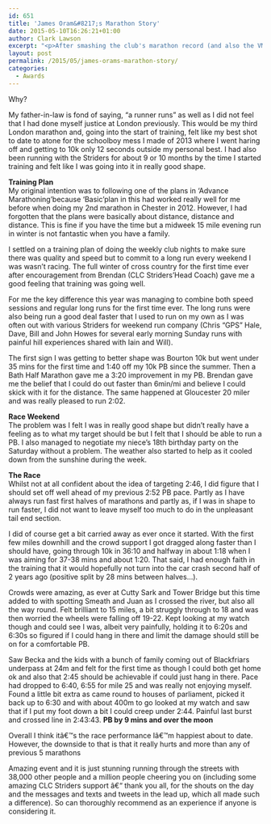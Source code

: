 ```yaml
---
id: 651
title: 'James Oram&#8217;s Marathon Story'
date: 2015-05-10T16:26:21+01:00
author: Clark Lawson
excerpt: "<p>After smashing the club's marathon record (and also the VM record at the same time) with a 2:43:43, James Oram shares his marathon story with the website.</p>"
layout: post
permalink: /2015/05/james-orams-marathon-story/
categories:
  - Awards
---
```

Why?

My father-in-law is fond of saying, &#8220;a runner runs&#8221; as well as I did not feel that I had done myself justice at London previously. This would be my third London marathon and, going into the start of training, felt like my best shot to date to atone for the schoolboy mess I made of 2013 where I went haring off and getting to 10k only 12 seconds outside my personal best. I had also been running with the Striders for about 9 or 10 months by the time I started training and felt like I was going into it in really good shape.

**Training Plan**  
My original intention was to following one of the plans in &#8216;Advance Marathoning&#8217;because &#8216;Basic&#8217;plan in this had worked really well for me before when doing my 2nd marathon in Chester in 2012. However, I had forgotten that the plans were basically about distance, distance and distance. This is fine if you have the time but a midweek 15 mile evening run in winter is not fantastic when you have a family.

I settled on a training plan of doing the weekly club nights to make sure there was quality and speed but to commit to a long run every weekend I was wasn&#8217;t racing. The full winter of cross country for the first time ever after encouragement from Brendan (CLC Striders&#8217;Head Coach) gave me a good feeling that training was going well.

For me the key difference this year was managing to combine both speed sessions and regular long runs for the first time ever. The long runs were also being run a good deal faster that I used to run on my own as I was often out with various Striders for weekend run company (Chris &#8220;GPS&#8221; Hale, Dave, Bill and John Howes for several early morning Sunday runs with painful hill experiences shared with Iain and Will).

The first sign I was getting to better shape was Bourton 10k but went under 35 mins for the first time and 1:40 off my 10k PB since the summer. Then a Bath Half Marathon gave me a 3:20 improvement in my PB. Brendan gave me the belief that I could do out faster than 6min/mi and believe I could skick with it for the distance. The same happened at Gloucester 20 miler and was really pleased to run 2:02.

**Race Weekend**  
The problem was I felt I was in really good shape but didn&#8217;t really have a feeling as to what my target should be but I felt that I should be able to run a PB. I also managed to negotiate my niece&#8217;s 18th birthday party on the Saturday without a problem. The weather also started to help as it cooled down from the sunshine during the week.

**The Race**  
Whilst not at all confident about the idea of targeting 2:46, I did figure that I should set off well ahead of my previous 2:52 PB pace. Partly as I have always run fast first halves of marathons and partly as, if I was in shape to run faster, I did not want to leave myself too much to do in the unpleasant tail end section.

I did of course get a bit carried away as ever once it started. With the first few miles downhill and the crowd support I got dragged along faster than I should have, going through 10k in 36:10 and halfway in about 1:18 when I was aiming for 37-38 mins and about 1:20. That said, I had enough faith in the training that it would hopefully not turn into the car crash second half of 2 years ago (positive split by 28 mins between halves&#8230;).

Crowds were amazing, as ever at Cutty Sark and Tower Bridge but this time added to with spotting Smeath and Juan as I crossed the river, but also all the way round. Felt brilliant to 15 miles, a bit struggly through to 18 and was then worried the wheels were falling off 19-22. Kept looking at my watch though and could see I was, albeit very painfully, holding it to 6:20s and 6:30s so figured if I could hang in there and limit the damage should still be on for a comfortable PB.

Saw Becka and the kids with a bunch of family coming out of Blackfriars underpass at 24m and felt for the first time as though I could both get home ok and also that 2:45 should be achievable if could just hang in there. Pace had dropped to 6:40, 6:55 for mile 25 and was really not enjoying myself. Found a little bit extra as came round to houses of parliament, picked it back up to 6:30 and with about 400m to go looked at my watch and saw that if I put my foot down a bit I could creep under 2:44. Painful last burst and crossed line in 2:43:43. **PB by 9 mins and over the moon**

Overall I think itâ€™s the race performance Iâ€™m happiest about to date. However, the downside to that is that it really hurts and more than any of previous 5 marathons

Amazing event and it is just stunning running through the streets with 38,000 other people and a million people cheering you on (including some amazing CLC Striders support â€“ thank you all, for the shouts on the day and the messages and texts and tweets in the lead up, which all made such a difference). So can thoroughly recommend as an experience if anyone is considering it.